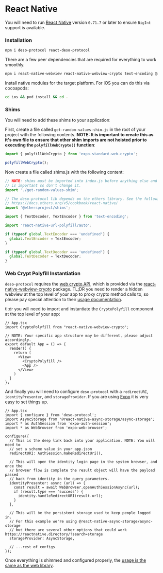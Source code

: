 # React Native

You will need to run [React Native](https://reactnative.dev) version `0.71.7` or later to ensure `BigInt`
support is available.

### Installation

```sh
npm i deso-protocol react-deso-protocol
```

There are a few peer dependencies that are required for everything to work smoothly.

```sh
npm i react-native-webview react-native-webview-crypto text-encoding @react-native-async-storage/async-storage @ethersproject/shims
```

Install native modules for the target platform. For iOS you can do this via cocoapods:

```sh
cd ios && pod install && cd -
```

### Shims

You will need to add these shims to your application:

First, create a file called `get-random-values-shim.js` in the root of your project with the following
contents. **NOTE: It is important to create this as it's own file to ensure that other shim imports are not hoisted prior to
executing the `polyfillWebCrypto()` function**:

```js
import { polyfillWebCrypto } from 'expo-standard-web-crypto';

polyfillWebCrypto();
```

Now create a file called shims.js with the following content:

```ts
// NOTE: shims must be imported into index.js before anything else and the order
// is important so don't change it.
import './get-random-values-shim';

// The deso-protocol lib depends on the ethers library. See the following for more info:
// https://docs.ethers.org/v5/cookbook/react-native/
import '@ethersproject/shims';

import { TextDecoder, TextEncoder } from 'text-encoding';

import 'react-native-url-polyfill/auto';

if (typeof global.TextEncoder === 'undefined') {
  global.TextEncoder = TextEncoder;
}

if (typeof global.TextDecoder === 'undefined') {
  global.TextDecoder = TextDecoder;
}
```

### Web Crypt Polyfill Instantiation

`deso-protocol` requires the [web crypto API](https://developer.mozilla.org/en-US/docs/Web/API/Crypto), which is provided via
the
[react-native-webview-crypto](https://github.com/webview-crypto/react-native-webview-crypto)
package. TL;DR you need to render a hidden webview at the top level of your app
to proxy crypto method calls to, so please pay special attention to their [usage
documentation](https://github.com/webview-crypto/react-native-webview-crypto#usage).

tl;dr you will need to import and instantiate the `CryptoPolyfill` component at the top level of your app:

```tsx
// App.tsx
import CryptoPolyfill from "react-native-webview-crypto";

// NOTE: Your specific app structure may be different, please adjust accordingly.
export default App = () => {
  render() {
    return (
      <View>
        <CryptoPolyfill />
        <App />
      </View>
    )
  }
};
```

And finally you will need to configure `deso-protocol` with a `redirectURI`, `identityPresenter`, and `storageProvider`.
If you are using [Expo](https://expo.dev) it is very easy to set things up.

```tsx
// App.tsx
import { configure } from 'deso-protocol';
import AsyncStorage from '@react-native-async-storage/async-storage';
import * as AuthSession from 'expo-auth-session';
import * as WebBrowser from 'expo-web-browser';

configure({
  // This is the deep link back into your application. NOTE: You will need to
  // set a scheme value in your app.json
  redirectURI: AuthSession.makeRedirectUri(),

  // This will open the identity login page in the system browser, and once the
  // browser flow is complete the result object will have the payload passed
  // back from identity in the query parameters.
  identityPresenter: async (url) => {
    const result = await WebBrowser.openAuthSessionAsync(url);
    if (result.type === 'success') {
      identity.handleRedirectURI(result.url);
    }
  },

  // This will be the persistent storage used to keep people logged in.
  // For this example we're using @react-native-async-storage/async-storage
  // but there are several other options that could work https://reactnative.directory/?search=storage
  storageProvider: AsyncStorage,

  // ...rest of configs
});
```

Once everything is shimmed and configured properly, the [usage is the same as the web library](https://github.com/deso-protocol/deso-js/tree/main#usage).
